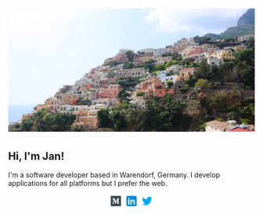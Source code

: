 # [![jan-sommer.dev](https://raw.githubusercontent.com/j-sommer/j-sommer/main/img/banner.png)](https://jan-sommer.dev)

## Hi, I'm Jan!
I'm a software developer based in Warendorf, Germany. I develop applications for all platforms but I prefer the web.

<p align="center">
  <a href="https://medium.com/@jan-sommer"><img height="28" src="https://raw.githubusercontent.com/j-sommer/j-sommer/main/img/icons/medium.svg"></a>
  <a href="https://www.linkedin.com/in/jan-sommer/"><img height="28" src="https://raw.githubusercontent.com/j-sommer/j-sommer/main/img/icons/linkedin.svg"></a>
  <a href="https://twitter.com/_jsommer"><img height="28" src="https://raw.githubusercontent.com/j-sommer/j-sommer/main/img/icons/twitter.svg"></a>
</p>
